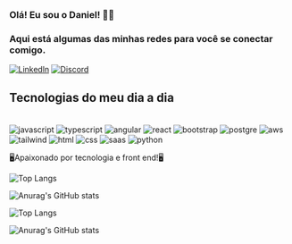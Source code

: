 

<br/>

### Olá! Eu sou o Daniel! 👋👋

### Aqui está algumas das minhas redes para você se conectar comigo.

[![Linkedln](https://img.shields.io/badge/LinkedIn-0077B5?style=for-the-badge&logo=linkedin&logoColor=white)](https://www.linkedin.com/in/daniel-san-ba8281267/) [![Discord](https://img.shields.io/badge/Discord-7289DA?style=for-the-badge&logo=discord&logoColor=white)](https://discordapp.com/users/321738424660918282/)

## Tecnologias do meu dia a dia

<div style='display: inline-block'><br/>
    <img align='center' alt='javascript' src='https://img.shields.io/badge/JavaScript-F7DF1E?style=for-the-badge&logo=javascript&logoColor=black'>
    <img align='center' alt='typescript' src='https://img.shields.io/badge/TypeScript-007ACC?style=for-the-badge&logo=typescript&logoColor=white'>
    <img align='center' alt='angular' src='https://img.shields.io/badge/Angular-DD0031?style=for-the-badge&logo=angular&logoColor=white'>
    <img align='center' alt='react' src='https://img.shields.io/badge/React-20232A?style=for-the-badge&logo=react&logoColor=61DAFB'>
    <img align='center' alt='bootstrap' src='https://img.shields.io/badge/Bootstrap-563D7C?style=for-the-badge&logo=bootstrap&logoColor=white'>
    <img align='center' alt='postgre' src='https://img.shields.io/badge/PostgreSQL-316192?style=for-the-badge&logo=postgresql&logoColor=white'>
    <img align='center' alt='aws' src='https://img.shields.io/badge/Amazon_AWS-232F3E?style=for-the-badge&logo=amazon-aws&logoColor=white'>
    <img align='center' alt='tailwind' src='https://img.shields.io/badge/Tailwind_CSS-38B2AC?style=for-the-badge&logo=tailwind-css&logoColor=white'>
    <img align='center' alt='html' src='https://img.shields.io/badge/HTML5-E34F26?style=for-the-badge&logo=html5&logoColor=white'>
    <img align='center' alt='css' src='https://img.shields.io/badge/CSS3-1572B6?style=for-the-badge&logo=css3&logoColor=white'>
    <img align='center' alt='saas' src='https://img.shields.io/badge/Sass-CC6699?style=for-the-badge&logo=sass&logoColor=white'>
    <img align='center' alt='python' src='https://img.shields.io/badge/Python-3776AB?style=for-the-badge&logo=python&logoColor=white'>
</div>

<br/>

🖥️Apaixonado por tecnologia e front end!🖥️

![Top Langs](https://github-readme-stats.vercel.app/api/top-langs/?username=daniel-san8&layout=compact)

![Anurag's GitHub stats](https://github-readme-stats.vercel.app/api?username=daniel-san8&hide=contribs,issues,stars&show_icons=true&theme=gruvbox)


![Top Langs](https://github-readme-stats.vercel.app/api/top-langs/?username=daniel-san8&layout=compact)

![Anurag's GitHub stats](https://github-readme-stats.vercel.app/api?username=daniel-san8&hide=contribs,issues,stars&show_icons=true&theme=gruvbox)

